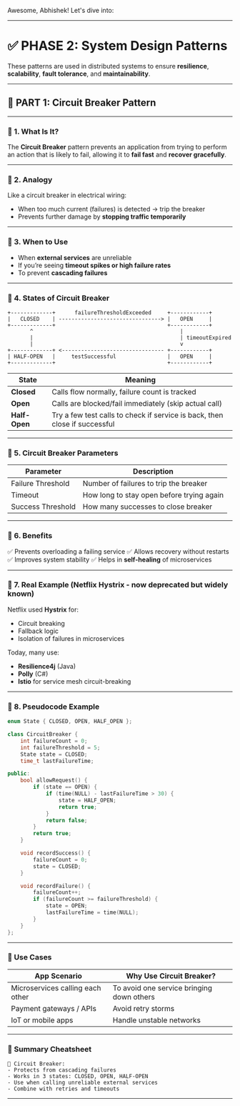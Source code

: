 Awesome, Abhishek! Let's dive into:

---

# ✅ **PHASE 2: System Design Patterns**

These patterns are used in distributed systems to ensure **resilience**, **scalability**, **fault tolerance**, and **maintainability**.

---

## 📘 **PART 1: Circuit Breaker Pattern**

---

### 🔹 1. What Is It?

The **Circuit Breaker** pattern prevents an application from trying to perform an action that is likely to fail, allowing it to **fail fast** and **recover gracefully**.

---

### 🔹 2. Analogy

Like a circuit breaker in electrical wiring:

* When too much current (failures) is detected → trip the breaker
* Prevents further damage by **stopping traffic temporarily**

---

### 🔹 3. When to Use

* When **external services** are unreliable
* If you’re seeing **timeout spikes or high failure rates**
* To prevent **cascading failures**

---

### 🔹 4. States of Circuit Breaker

```
+-------------+      failureThresholdExceeded     +------------+
|   CLOSED    | --------------------------------> |   OPEN     |
+-------------+                                   +------------+
       ^                                              |
       |                                              | timeoutExpired
       |                                              v
+-------------+ <-------------------------------- +------------+
| HALF-OPEN   |     testSuccessful                |   OPEN     |
+-------------+                                   +------------+
```

| State         | Meaning                                                                    |
| ------------- | -------------------------------------------------------------------------- |
| **Closed**    | Calls flow normally, failure count is tracked                              |
| **Open**      | Calls are blocked/fail immediately (skip actual call)                      |
| **Half-Open** | Try a few test calls to check if service is back, then close if successful |

---

### 🔹 5. Circuit Breaker Parameters

| Parameter         | Description                               |
| ----------------- | ----------------------------------------- |
| Failure Threshold | Number of failures to trip the breaker    |
| Timeout           | How long to stay open before trying again |
| Success Threshold | How many successes to close breaker       |

---

### 🔹 6. Benefits

✅ Prevents overloading a failing service
✅ Allows recovery without restarts
✅ Improves system stability
✅ Helps in **self-healing** of microservices

---

### 🔹 7. Real Example (Netflix Hystrix - now deprecated but widely known)

Netflix used **Hystrix** for:

* Circuit breaking
* Fallback logic
* Isolation of failures in microservices

Today, many use:

* **Resilience4j** (Java)
* **Polly** (C#)
* **Istio** for service mesh circuit-breaking

---

### 🔹 8. Pseudocode Example

```cpp
enum State { CLOSED, OPEN, HALF_OPEN };

class CircuitBreaker {
    int failureCount = 0;
    int failureThreshold = 5;
    State state = CLOSED;
    time_t lastFailureTime;

public:
    bool allowRequest() {
        if (state == OPEN) {
            if (time(NULL) - lastFailureTime > 30) {
                state = HALF_OPEN;
                return true;
            }
            return false;
        }
        return true;
    }

    void recordSuccess() {
        failureCount = 0;
        state = CLOSED;
    }

    void recordFailure() {
        failureCount++;
        if (failureCount >= failureThreshold) {
            state = OPEN;
            lastFailureTime = time(NULL);
        }
    }
};
```

---

### 🧠 Use Cases

| App Scenario                     | Why Use Circuit Breaker?                  |
| -------------------------------- | ----------------------------------------- |
| Microservices calling each other | To avoid one service bringing down others |
| Payment gateways / APIs          | Avoid retry storms                        |
| IoT or mobile apps               | Handle unstable networks                  |

---

### 📌 Summary Cheatsheet

```
🧯 Circuit Breaker:
- Protects from cascading failures
- Works in 3 states: CLOSED, OPEN, HALF-OPEN
- Use when calling unreliable external services
- Combine with retries and timeouts
```

---


